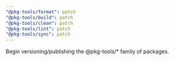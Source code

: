 ```yaml
---
"@pkg-tools/format": patch
"@pkg-tools/build": patch
"@pkg-tools/clean": patch
"@pkg-tools/lint": patch
"@pkg-tools/sync": patch
---
```


Begin versioning/publishing the @pkg-tools/\* family of packages.
